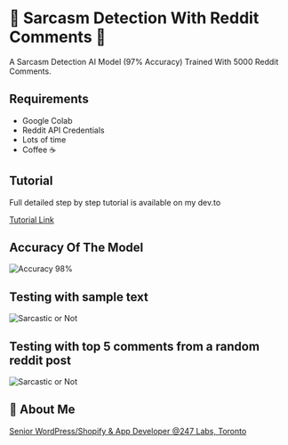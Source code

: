 # 🤨 Sarcasm Detection With Reddit Comments 🧐

A Sarcasm Detection AI Model (97% Accuracy) Trained With 5000 Reddit Comments.


## Requirements

- Google Colab
- Reddit API Credentials
- Lots of time
- Coffee ☕️




## Tutorial

Full detailed step by step tutorial is available on my dev.to 

[Tutorial Link](https://dev.to/stevenmathew/sarcasm-detection-ai-model-trained-with-reddit-comments-55kf)





## Accuracy Of The Model

![Accuracy 98%](https://media.dev.to/cdn-cgi/image/width=800%2Cheight=%2Cfit=scale-down%2Cgravity=auto%2Cformat=auto/https%3A%2F%2Fdev-to-uploads.s3.amazonaws.com%2Fuploads%2Farticles%2Fzj8wdqgpmd7mf1n92ez1.png)


## Testing with sample text

![Sarcastic or Not](https://dev-to-uploads.s3.amazonaws.com/uploads/articles/a8segcd9rs1qs7je18uj.png)

## Testing with top 5 comments from a random reddit post

![Sarcastic or Not](https://dev-to-uploads.s3.amazonaws.com/uploads/articles/8nrm4f692w0sfs5bk5bl.png)


## 🚀 About Me
[Senior WordPress/Shopify & App Developer @247 Labs, Toronto](https://stevenmathew.dev)

